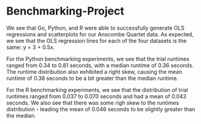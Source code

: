 # Benchmarking-Project

We see that Go, Python, and R were able to successfully generate OLS regressions and scatterplots for our Anscombe Quartet data.  As expected, we see that the OLS regression lines for each of the four datasets is the same: y = 3 + 0.5x.

For the Python benchmarking experiments, we see that the trial runtimes ranged from 0.34 to 0.81 seconds, with a median runtime of 0.36 seconds.  The runtime distribution also exhibited a right skew, causing the mean runtime of 0.38 seconds to be a bit greater than the median runtime.

For the R benchmarking experiments, we see that the distribution of trial runtimes ranged from 0.037 to 0.070 seconds and had a mean of 0.043 seconds.  We also see that there was some righ skew to the runtimes distribution - leading the mean of 0.046 seconds to be slightly greater than the median.
